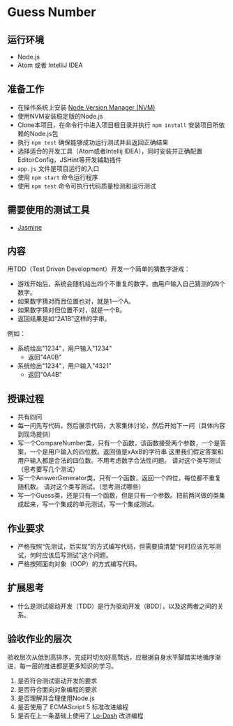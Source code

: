 # Guess Number

## 运行环境

- Node.js
- Atom 或者 IntelliJ IDEA

## 准备工作

- 在操作系统上安装 [Node Version Manager (NVM)](https://github.com/creationix/nvm)
- 使用NVM安装稳定版的Node.js
- Clone本项目，在命令行中进入项目根目录并执行 ``npm install`` 安装项目所依赖的Node.js包
- 执行 ``npm test`` 确保能够成功运行测试并且返回正确结果
- 选择适合的开发工具（Atom或者Intellij IDEA），同时安装并正确配置EditorConfig，JSHint等开发辅助插件
- ``app.js`` 文件是项目运行的入口
- 使用 ``npm start`` 命令运行程序
- 使用 ``npm test`` 命令可执行代码质量检测和运行测试

## 需要使用的测试工具

- [Jasmine](http://jasmine.github.io/)

## 内容

用TDD（Test Driven Development）开发一个简单的猜数字游戏：

- 游戏开始后，系统会随机给出四个不重复的数字。由用户输入自己猜测的四个数字。
- 如果数字猜对而且位置也对，就是1一个A。
- 如果数字猜对但位置不对，就是一个B。
- 返回结果是如“2A1B”这样的字串。

例如：

- 系统给出"1234"，用户输入"1234"
  - 返回"4A0B"
- 系统给出"1234"，用户输入"4321"
  - 返回"0A4B"

## 授课过程

- 共有四问
- 每一问先写代码，然后展示代码，大家集体讨论，然后开始下一问（具体内容到现场提供）
- 写一个CompareNumber类，只有一个函数，该函数接受两个参数，一个是答案，一个是用户输入的四位数。返回值是xAxB的字符串 这里我们假定答案和用户输入都是合法的四位数。不用考虑数字合法性问题。 请对这个类写测试（思考要写几个测试）
- 写一个AnswerGenerator类，只有一个函数，返回一个四位，每位都不重复随机数。 请对这个类写测试。（思考测试哪些）
- 写一个Guess类，还是只有一个函数，但是只有一个参数。把前两问做的类集成起来，写一个集成的单元测试，写一个集成测试。

## 作业要求

- 严格按照“先测试，后实现”的方式编写代码，但需要搞清楚“何时应该先写测试，何时应该后写测试”这个问题。
- 严格按照面向对象（OOP）的方式编写代码。

## 扩展思考

- 什么是测试驱动开发（TDD）是行为驱动开发（BDD），以及这两者之间的关系。

## 验收作业的层次

验收层次从低到高排序，完成时切勿好高骛远，应根据自身水平脚踏实地循序渐进，每一层的推进都是更多知识的学习。

1. 是否符合测试驱动开发的要求
2. 是否符合面向对象编程的要求
3. 是否理解并合理使用Node.js
4. 是否使用了 ECMAScript 5 标准改进编程
5. 是否在上一条基础上使用了 [Lo-Dash](https://lodash.com) 改进编程
